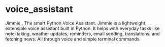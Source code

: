# voice_assistant
Jimmie , The smart Python Voice Assistant.  Jimmie is a lightweight, extensible voice assistant built in Python. It helps with everyday tasks like note-taking, weather updates, reminders, email sending, translations, and fetching news. All through voice and simple terminal commands.

